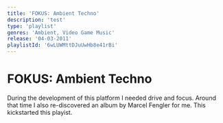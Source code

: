 ```yaml
---
title: 'FOKUS: Ambient Techno'
description: 'test'
type: 'playlist'
genres: 'Ambient, Video Game Music'
release: '04-03-2011'
playlistId: '6wLUWMttDJuUwHb8e41rBi'
---
```


# FOKUS: Ambient Techno
During the development of this platform I needed drive and focus. Around that time I also re-discovered an album by Marcel Fengler for me. This kickstarted this playist.


